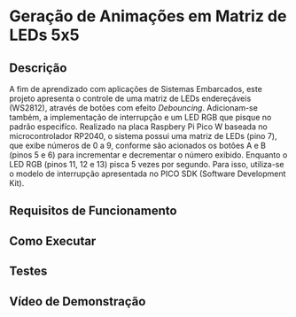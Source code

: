 # Geração de Animações em Matriz de LEDs 5x5

## Descrição
A fim de aprendizado com aplicações de Sistemas Embarcados, este projeto apresenta o controle de uma matriz de LEDs endereçáveis (WS2812), através de botões com efeito _Debouncing_. Adicionam-se também, a implementação de interrupção e um LED RGB que pisque no padrão especifíco. Realizado na placa Raspbery Pi Pico W baseada no microcontrolador RP2040, o sistema possui uma matriz de LEDs (pino 7), que exibe números de 0 a 9, conforme são acionados os botões A e B (pinos 5 e 6) para incrementar e decrementar o número exibido. Enquanto o LED RGB (pinos 11, 12 e 13) pisca 5 vezes por segundo. Para isso, utiliza-se o modelo de interrupção apresentada no PICO SDK (Software Development Kit).

## Requisitos de Funcionamento

## Como Executar


## Testes


## Vídeo de Demonstração

